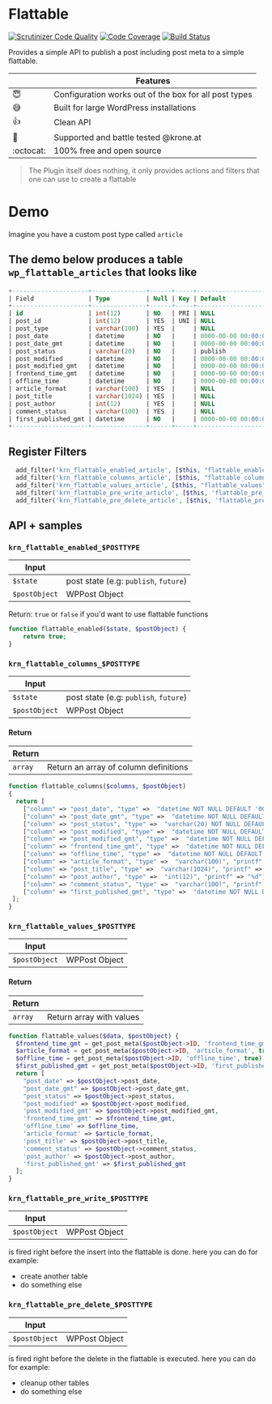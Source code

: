 # Flattable

[![Scrutinizer Code Quality](https://scrutinizer-ci.com/g/KroneMultimedia/plugin-flattable/badges/quality-score.png?b=beta)](https://scrutinizer-ci.com/g/KroneMultimedia/plugin-flattable/?branch=master) [![Code Coverage](https://scrutinizer-ci.com/g/KroneMultimedia/plugin-flattable/badges/coverage.png?b=beta)](https://scrutinizer-ci.com/g/KroneMultimedia/plugin-flattable/?branch=beta) [![Build Status](https://travis-ci.org/KroneMultimedia/plugin-flattable.svg?branch=master)](https://travis-ci.org/KroneMultimedia/plugin-flattable)




Provides a simple API to publish a post including post meta to a simple flattable.



|         | Features  |
----------|-----------|
| :innocent:   | Configuration works out of the box  for all post types |
| :sweat_smile:| Built for large WordPress installations |
| :thumbsup:   | Clean  API |
| :crown: | Supported and battle tested @krone.at |
| :octocat: | 100% free and open source |



> The Plugin itself does nothing, it only provides actions and filters
> that one can use to create a flattable



# Demo

Imagine you have a custom post type called `article`

## The demo below produces a table `wp_flattable_articles` that looks like


```sql
+---------------------+---------------+------+-----+---------------------+----------------+
| Field               | Type          | Null | Key | Default             | Extra          |
+---------------------+---------------+------+-----+---------------------+----------------+
| id                  | int(12)       | NO   | PRI | NULL                | auto_increment |
| post_id             | int(12)       | YES  | UNI | NULL                |                |
| post_type           | varchar(100)  | YES  |     | NULL                |                |
| post_date           | datetime      | NO   |     | 0000-00-00 00:00:00 |                |
| post_date_gmt       | datetime      | NO   |     | 0000-00-00 00:00:00 |                |
| post_status         | varchar(20)   | NO   |     | publish             |                |
| post_modified       | datetime      | NO   |     | 0000-00-00 00:00:00 |                |
| post_modified_gmt   | datetime      | NO   |     | 0000-00-00 00:00:00 |                |
| frontend_time_gmt   | datetime      | NO   |     | 0000-00-00 00:00:00 |                |
| offline_time        | datetime      | NO   |     | 0000-00-00 00:00:00 |                |
| article_format      | varchar(100)  | YES  |     | NULL                |                |
| post_title          | varchar(1024) | YES  |     | NULL                |                |
| post_author         | int(12)       | YES  |     | NULL                |                |
| comment_status      | varchar(100)  | YES  |     | NULL                |                |
| first_published_gmt | datetime      | NO   |     | 0000-00-00 00:00:00 |                |
+---------------------+---------------+------+-----+---------------------+----------------+

```



## Register Filters

```php
  add_filter('krn_flattable_enabled_article', [$this, "flattable_enabled"], 10, 2);
  add_filter('krn_flattable_columns_article', [$this, "flattable_columns"], 10, 2);
  add_filter('krn_flattable_values_article', [$this, "flattable_values"], 10, 2);
  add_filter('krn_flattable_pre_write_article', [$this, 'flattable_pre_write'], 10, 2);
  add_filter('krn_flattable_pre_delete_article', [$this, 'flattable_pre_delete'], 10, 2);
```

## API + samples


### `krn_flattable_enabled_$POSTTYPE`

| Input |     |
|-------|-----|
|  `$state` | post state (e.g: `publish`, `future`) |
|  `$postObject` | WPPost Object | 

Return: `true`  or `false` if you'd want to use flattable functions

```php
function flattable_enabled($state, $postObject) {
    return true;
}
```

### `krn_flattable_columns_$POSTTYPE`

| Input |     |
|-------|-----|
|  `$state` | post state (e.g: `publish`, `future`) |
|  `$postObject` | WPPost Object | 

#### Return


| Return |   |
|--------|---|
| `array`| Return an array of column definitions |

```php
function flattable_columns($columns, $postObject)
{
  return [
    ["column" => "post_date", "type" =>  "datetime NOT NULL DEFAULT '0000-00-00 00:00:00'", "printf" => "%s"],
    ["column" => "post_date_gmt", "type" =>  "datetime NOT NULL DEFAULT '0000-00-00 00:00:00'", "printf" => "%s"],
    ["column" => "post_status", "type" =>  "varchar(20) NOT NULL DEFAULT 'publish'", "printf" => "%s"],
    ["column" => "post_modified", "type" =>  "datetime NOT NULL DEFAULT '0000-00-00 00:00:00'", "printf" => "%s"],
    ["column" => "post_modified_gmt", "type" =>  "datetime NOT NULL DEFAULT '0000-00-00 00:00:00'", "printf" => "%s"],
    ["column" => "frontend_time_gmt", "type" =>  "datetime NOT NULL DEFAULT '0000-00-00 00:00:00'", "printf" => "%s"],
    ["column" => "offline_time", "type" =>  "datetime NOT NULL DEFAULT '0000-00-00 00:00:00'", "printf" => "%s"],
    ["column" => "article_format", "type" =>  "varchar(100)", "printf" => "%s"],
    ["column" => "post_title", "type" =>  "varchar(1024)", "printf" => "%s"],
    ["column" => "post_author", "type" =>  "int(12)", "printf" => "%d"],
    ["column" => "comment_status", "type" =>  "varchar(100)", "printf" => "%s"],
    ["column" => "first_published_gmt", "type" =>  "datetime NOT NULL DEFAULT '0000-00-00 00:00:00'", "printf" => "%s"],
 ];
}

```

### `krn_flattable_values_$POSTTYPE`

| Input |     |
|-------|-----|
|  `$postObject` | WPPost Object | 

#### Return


| Return |   |
|--------|---|
| `array`| Return array with values |

```php
function flattable_values($data, $postObject) {
  $frontend_time_gmt = get_post_meta($postObject->ID, 'frontend_time_gmt', true);
  $article_format = get_post_meta($postObject->ID, 'article_format', true);
  $offline_time = get_post_meta($postObject->ID, 'offline_time', true);
  $first_published_gmt = get_post_meta($postObject->ID, 'first_published_gmt', true);
  return [
    "post_date" => $postObject->post_date,
    "post_date_gmt" => $postObject->post_date_gmt,
    "post_status" => $postObject->post_status,
    "post_modified" => $postObject->post_modified,
    'post_modified_gmt' => $postObject->post_modified_gmt,
    'frontend_time_gmt' => $frontend_time_gmt,
    'offline_time' => $offline_time,
    'article_format' => $article_format,
    'post_title' => $postObject->post_title,
    'comment_status' => $postObject->comment_status,
    'post_author' => $postObject->post_author,
    'first_published_gmt' => $first_published_gmt
  ];
}
```


### `krn_flattable_pre_write_$POSTTYPE`

| Input |     |
|-------|-----|
|  `$postObject` | WPPost Object | 


is fired right before the insert into the flattable is done.
here you can do for example:
  - create another table
  - do something else


### `krn_flattable_pre_delete_$POSTTYPE`

| Input |     |
|-------|-----|
|  `$postObject` | WPPost Object | 


is fired right before the delete in  the flattable is executed.
here you can do for example:
  - cleanup other tables
  - do something else

